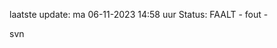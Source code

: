 laatste update: 
ma 06-11-2023 14:58   uur 
Status: FAALT - fout - 
<div class="service R">svn</div>